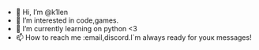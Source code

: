- 👋 Hi, I’m @k1len
- 👀 I’m interested in code,games.
- 🌱 I’m currently learning on python <3
- 📫 How to reach me :email,discord.I`m always ready for youк messages!

<!---
k1len/k1len is a ✨ special ✨ repository because its `README.md` (this file) appears on your GitHub profile.
You can click the Preview link to take a look at your changes.
--->
